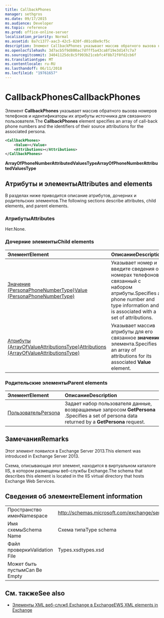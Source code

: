 ```yaml
---
title: CallbackPhones
manager: sethgros
ms.date: 09/17/2015
ms.audience: Developer
ms.topic: reference
ms.prod: office-online-server
localization_priority: Normal
ms.assetid: 8a7c1377-aac3-42c5-820f-d01cd8e9cf5c
description: Элемент CallbackPhones указывает массив обратного вызова номеров телефонов и идентификаторы их атрибуты источника для связанного пользователя.
ms.openlocfilehash: 3d7acb5f9d800ac7dfff5a43ca8f19e3d147c7a7
ms.sourcegitcommit: 34041125dc8c5f993b21cebfc4f8b72f0fd2cb6f
ms.translationtype: MT
ms.contentlocale: ru-RU
ms.lasthandoff: 06/11/2018
ms.locfileid: "19761657"
---
```

# <a name="callbackphones"></a><span data-ttu-id="69023-103">CallbackPhones</span><span class="sxs-lookup"><span data-stu-id="69023-103">CallbackPhones</span></span>

<span data-ttu-id="69023-104">Элемент **CallbackPhones** указывает массив обратного вызова номеров телефонов и идентификаторы их атрибуты источника для связанного пользователя.</span><span class="sxs-lookup"><span data-stu-id="69023-104">The **CallbackPhones** element specifies an array of call-back phone numbers and the identifiers of their source attributions for the associated persona.</span></span> 
  
```XML
<CallbackPhones>
    <Value></Value>
    <Attributions></Attributions>
</CallbackPhones>
```

 <span data-ttu-id="69023-105">**ArrayOfPhoneNumberAttributedValuesType**</span><span class="sxs-lookup"><span data-stu-id="69023-105">**ArrayOfPhoneNumberAttributedValuesType**</span></span>
## <a name="attributes-and-elements"></a><span data-ttu-id="69023-106">Атрибуты и элементы</span><span class="sxs-lookup"><span data-stu-id="69023-106">Attributes and elements</span></span>

<span data-ttu-id="69023-107">В разделах ниже приводится описание атрибутов, дочерних и родительских элементов.</span><span class="sxs-lookup"><span data-stu-id="69023-107">The following sections describe attributes, child elements, and parent elements.</span></span>
  
### <a name="attributes"></a><span data-ttu-id="69023-108">Атрибуты</span><span class="sxs-lookup"><span data-stu-id="69023-108">Attributes</span></span>

<span data-ttu-id="69023-109">Нет.</span><span class="sxs-lookup"><span data-stu-id="69023-109">None.</span></span>
  
### <a name="child-elements"></a><span data-ttu-id="69023-110">Дочерние элементы</span><span class="sxs-lookup"><span data-stu-id="69023-110">Child elements</span></span>

|<span data-ttu-id="69023-111">**Элемент**</span><span class="sxs-lookup"><span data-stu-id="69023-111">**Element**</span></span>|<span data-ttu-id="69023-112">**Описание**</span><span class="sxs-lookup"><span data-stu-id="69023-112">**Description**</span></span>|
|:-----|:-----|
|[<span data-ttu-id="69023-113">Значение (PersonaPhoneNumberType)</span><span class="sxs-lookup"><span data-stu-id="69023-113">Value (PersonaPhoneNumberType)</span></span>](value-personaphonenumbertype.md) <br/> |<span data-ttu-id="69023-114">Указывает номер и введите сведения о номерах телефонов и связанный с набором атрибуты.</span><span class="sxs-lookup"><span data-stu-id="69023-114">Specifies a phone number and type information and is associated with a set of attributions.</span></span>  <br/> |
|[<span data-ttu-id="69023-115">Атрибуты (ArrayOfValueAttributionsType)</span><span class="sxs-lookup"><span data-stu-id="69023-115">Attributions (ArrayOfValueAttributionsType)</span></span>](attributions-arrayofvalueattributionstype.md) <br/> |<span data-ttu-id="69023-116">Указывает массив атрибуты для его связанное **значение** элемента.</span><span class="sxs-lookup"><span data-stu-id="69023-116">Specifies an array of attributions for its associated **Value** element.</span></span>  <br/> |
   
### <a name="parent-elements"></a><span data-ttu-id="69023-117">Родительские элементы</span><span class="sxs-lookup"><span data-stu-id="69023-117">Parent elements</span></span>

|<span data-ttu-id="69023-118">**Элемент**</span><span class="sxs-lookup"><span data-stu-id="69023-118">**Element**</span></span>|<span data-ttu-id="69023-119">**Описание**</span><span class="sxs-lookup"><span data-stu-id="69023-119">**Description**</span></span>|
|:-----|:-----|
|[<span data-ttu-id="69023-120">Пользователь</span><span class="sxs-lookup"><span data-stu-id="69023-120">Persona</span></span>](persona.md) <br/> |<span data-ttu-id="69023-121">Задает набор пользователя данные, возвращаемые запросом **GetPersona** .</span><span class="sxs-lookup"><span data-stu-id="69023-121">Specifies a set of persona data returned by a **GetPersona** request.</span></span>  <br/> |
   
## <a name="remarks"></a><span data-ttu-id="69023-122">Замечания</span><span class="sxs-lookup"><span data-stu-id="69023-122">Remarks</span></span>

<span data-ttu-id="69023-123">Этот элемент появился в Exchange Server 2013.</span><span class="sxs-lookup"><span data-stu-id="69023-123">This element was introduced in Exchange Server 2013.</span></span>
  
<span data-ttu-id="69023-124">Схема, описывающая этот элемент, находится в виртуальном каталоге IIS, в котором размещены веб-службы Exchange.</span><span class="sxs-lookup"><span data-stu-id="69023-124">The schema that describes this element is located in the IIS virtual directory that hosts Exchange Web Services.</span></span>
  
## <a name="element-information"></a><span data-ttu-id="69023-125">Сведения об элементе</span><span class="sxs-lookup"><span data-stu-id="69023-125">Element information</span></span>

|||
|:-----|:-----|
|<span data-ttu-id="69023-126">Пространство имен</span><span class="sxs-lookup"><span data-stu-id="69023-126">Namespace</span></span>  <br/> |http://schemas.microsoft.com/exchange/services/2006/types  <br/> |
|<span data-ttu-id="69023-127">Имя схемы</span><span class="sxs-lookup"><span data-stu-id="69023-127">Schema Name</span></span>  <br/> |<span data-ttu-id="69023-128">Схема типа</span><span class="sxs-lookup"><span data-stu-id="69023-128">Type schema</span></span>  <br/> |
|<span data-ttu-id="69023-129">Файл проверки</span><span class="sxs-lookup"><span data-stu-id="69023-129">Validation File</span></span>  <br/> |<span data-ttu-id="69023-130">Types.xsd</span><span class="sxs-lookup"><span data-stu-id="69023-130">types.xsd</span></span>  <br/> |
|<span data-ttu-id="69023-131">Может быть пустым</span><span class="sxs-lookup"><span data-stu-id="69023-131">Can Be Empty</span></span>  <br/> ||
   
## <a name="see-also"></a><span data-ttu-id="69023-132">См. также</span><span class="sxs-lookup"><span data-stu-id="69023-132">See also</span></span>



- [<span data-ttu-id="69023-133">Элементы XML веб-служб Exchange в Exchange</span><span class="sxs-lookup"><span data-stu-id="69023-133">EWS XML elements in Exchange</span></span>](ews-xml-elements-in-exchange.md)

